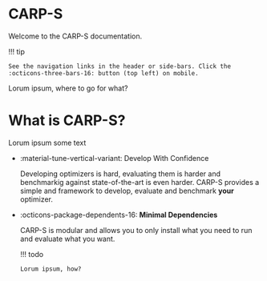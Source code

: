 # CARP-S
Welcome to the CARP-S documentation.

!!! tip

    See the navigation links in the header or side-bars. Click the :octicons-three-bars-16: button (top left) on mobile.

Lorum ipsum, where to go for what?

# What is CARP-S?
Lorum ipsum some text

-   :material-tune-vertical-variant: Develop With Confidence

    Developing optimizers is hard, evaluating them is harder and benchmarkig
    against state-of-the-art is even harder. CARP-S provides a simple and
    framework to develop, evaluate and benchmark **your** optimizer.

-   :octicons-package-dependents-16: __Minimal Dependencies__

    CARP-S is modular and allows you to only install what you need to run and
    evaluate what you want.

    !!! todo

        Lorum ipsum, how?
